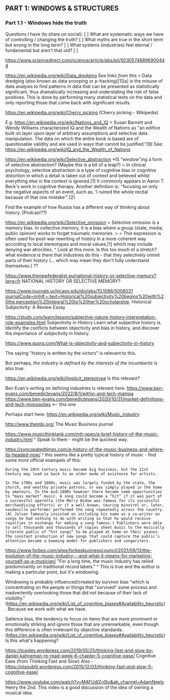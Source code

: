 
## PART 1: WINDOWS & STRUCTURES

### Part 1.1  - Windows hide the truth

Questions I have (to share on social):
[ ] What are systematic ways we have of controlling / changing the truth?
[ ] What myths are true in the short term but wrong in the long term?
[ ] What systems (industries) feel eternal / fundamental but aren't that old?
[ ] 


https://www.sciencedirect.com/science/article/abs/pii/S0305748896900444

https://en.wikipedia.org/wiki/Data_dredging
*See links from this*
    > Data dredging (also known as data snooping or p-hacking)[1][a] is the misuse of data analysis to find patterns in data that can be presented as statistically significant, thus dramatically increasing and understating the risk of false positives. This is done by performing many statistical tests on the data and only reporting those that come back with significant results.

https://en.wikipedia.org/wiki/Cherry_picking (Cherry picking - Wikipedia)



E.g.
https://en.wikipedia.org/wiki/Nations_and_IQ
    > Susan Barnett and Wendy Williams characterized IQ and the Wealth of Nations as "an edifice built on layer upon layer of arbitrary assumptions and selective data manipulation. The data on which the entire book is based are of questionable validity and are used in ways that cannot be justified."[9]
    See: https://en.wikipedia.org/wiki/IQ_and_the_Wealth_of_Nations

https://en.wikipedia.org/wiki/Selective_abstraction
*IS "window"ing a form of selective abstraction? (Maybe this is a bit of a leap?)
    > In clinical psychology, selective abstraction is a type of cognitive bias or cognitive distortion in which a detail is taken out of context and believed whilst everything else in the context is ignored.[1] It commonly appears in Aaron T. Beck's work in cognitive therapy. Another definition is: "focusing on only the negative aspects of an event, such as, 'I ruined the whole recital because of that one mistake'".[2]



Find the example of how Russia has a different way of thinking about history. (Podcast??)


https://en.wikipedia.org/wiki/Selective_omission
    > Selective omission is a memory bias. In collective memory, it is a bias where a group (state, media, public opinion) works to forget traumatic memories.
    > 
    > This expression is often used for post-war rewriting of history in a more coherent way according to local stereotypes and moral values,[1] which may include denying war atrocities.
^ Look at this more. Is this too much of a stretch? 
what evidence is there that industries do this - that they selectively ommit parts 
of their history (... which may mean they don't fully understand themselves.) ??

https://www.thenewfederalist.eu/national-history-or-selective-memory?lang=fr
    NATIONAL HISTORY OR SELECTIVE MEMORY?

https://www.journals.uchicago.edu/doi/abs/10.1086/505803?journalCode=jmh#:~:text=Historical%20subjectivity%20begins%20with%20the,perception%20integral%20to%20her%20scholarship.
    Historical Subjectivity: A Review Essay
    
https://study.com/learn/lesson/subjective-nature-history-interpretation-role-examples.html
    Subjectivity in History
    Learn what subjective history is. Identify the conflicts between objectivity and bias in history, and discover the importance of subjectivity in history.

https://www.quora.com/What-is-objectivity-and-subjectivity-in-history

The saying "history is written by the victors" is relevant to this.

But perhaps, _the industry is defined by the interests of the incumbents_ is also true.


https://en.wikipedia.org/wiki/Implicit_stereotype
Is this relevant?

Ben Evan's writing on defining industries is relevant here.
https://www.ben-evans.com/benedictevans/2022/8/1/within-and-tech-mampa
https://www.ben-evans.com/benedictevans/2020/10/31/market-definitions-and-tech-monopolies <-- this one



Perhaps start here: https://en.wikipedia.org/wiki/Music_industry

http://www.thembj.org/
    The Music Business journal

https://www.musicthinktank.com/mtt-open/a-brief-history-of-the-music-industry.html
^ Speak to them - might be the quickest way.

https://syncopatedtimes.com/a-history-of-the-music-business-and-where-its-headed-now/
^ this seems like a pretty typical history of music - find some more official exampels of this:

    During the 20th Century music became big business, but the 21st Century may lead us back to an older mode of existence for artists.

    In the 1700s and 1800s, music was largely funded by the state, the church, and wealthy private patrons, or was simply played in the home by amateurs. In the mid-1800s however there became some opportunities to “mass market” music. A song could become a “hit” if it was part of a successful operetta (the Merry Widow was famous for its successful merchandising efforts) or if a well-known, touring minstrel or, later, vaudeville performer performed the song repeatedly across the country. (Al Jolson famously insisted on including his name as a co-writer on songs he had nothing to do with writing so that he would receive royalties in exchange for making a song famous.) Publishers were able to sell thousands and thousands of copies sheet music to the musically literate public of “hit songs” to be played at home on their pianos. The constant production of new songs that could capture the public’s attention became a booming model for publishers and songwriters.

https://www.forbes.com/sites/forbesbusinesscouncil/2021/09/13/the-evolution-of-the-music-industry---and-what-it-means-for-marketing-yourself-as-a-musician/
    "For a long time, the music industry has relied predominantly on traditional record labels."
^ This is true and the author is making a particular point, but it's windowing.

Windowing is probably influenced/created by survivor bias "which is concentrating on the people or things that "survived" some process and inadvertently overlooking those that did not because of their lack of visibility." (https://en.wikipedia.org/wiki/List_of_cognitive_biases#Availability_heuristic). Because we work with what we have.

Salience bias, the tendency to focus on items that are more prominent or emotionally striking and ignore those that are unremarkable, even though this difference is often irrelevant by objective standards. (https://en.wikipedia.org/wiki/List_of_cognitive_biases#Availability_heuristic)
Is this what's happening?

https://tcagley.wordpress.com/2019/05/25/thinking-fast-and-slow-by-daniel-kahneman-re-read-week-6-chapter-5-cognitive-ease/
    Cognitive Ease (from Thinking Fast and Slow)
    Also - https://plasubtil.wordpress.com/2015/12/03/thinking-fast-and-slow-5-cognitive-ease/


https://www.youtube.com/watch?v=MAFUdIZnI5o&ab_channel=AdamNeely
Henry the 2nd. This video is a good discussion of the idea of owning a musical idea.



